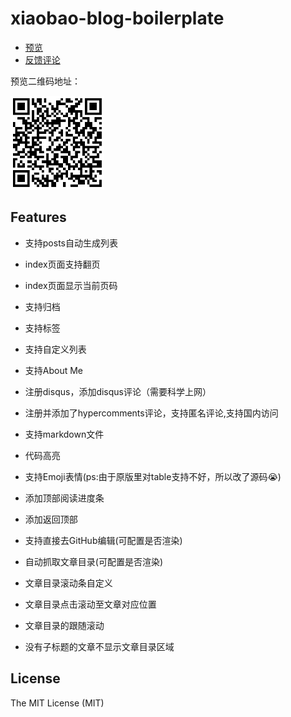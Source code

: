 # xiaobao-blog-boilerplate


- <a href="https://shenbao.github.io/xiaobao-blog/home" target="_blank">预览</a>
- <a href="https://shenbao.github.io/xiaobao-blog/comments" target="_blank">反馈评论</a>

预览二维码地址：

<img src="./img/qrcode.png" width="150">


## Features

- 支持posts自动生成列表
- index页面支持翻页
- index页面显示当前页码
- 支持归档
- 支持标签
- 支持自定义列表
- 支持About Me
- 注册disqus，添加disqus评论（需要科学上网）
- 注册并添加了hypercomments评论，支持匿名评论,支持国内访问

- 支持markdown文件
- 代码高亮
- 支持Emoji表情(ps:由于原版里对table支持不好，所以改了源码😭)
- 添加顶部阅读进度条
- 添加返回顶部
- 支持直接去GitHub编辑(可配置是否渲染)

- 自动抓取文章目录(可配置是否渲染)
- 文章目录滚动条自定义
- 文章目录点击滚动至文章对应位置
- 文章目录的跟随滚动
- 没有子标题的文章不显示文章目录区域



## License 

The MIT License (MIT)
